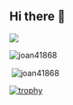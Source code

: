 ## Hi there 👋

![](https://komarev.com/ghpvc/?username=joan41868)

<p><img align="center" src="https://github-readme-stats.vercel.app/api/top-langs?username=joan41868&show_icons=true&locale=en&layout=compact" alt="joan41868" /></p>

<p>&nbsp;<img align="center" src="https://github-readme-stats.vercel.app/api?username=joan41868&show_icons=true&locale=en" alt="joan41868" /></p>

[![trophy](https://github-profile-trophy.vercel.app/?username=joan41868)](https://github.com/ryo-ma/github-profile-trophy)

